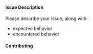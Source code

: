 #### Issue Description

Please describe your issue, along with:
- expected behavior
- encountered behavior

#### Contributing
